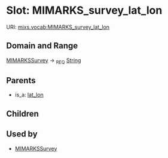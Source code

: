 
# Slot: MIMARKS_survey_lat_lon




URI: [mixs.vocab:MIMARKS_survey_lat_lon](https://w3id.org/mixs/vocab/MIMARKS_survey_lat_lon)


## Domain and Range

[MIMARKSSurvey](MIMARKSSurvey.md) ->  <sub>REQ</sub> [String](types/String.md)

## Parents

 *  is_a: [lat_lon](lat_lon.md)

## Children


## Used by

 * [MIMARKSSurvey](MIMARKSSurvey.md)
